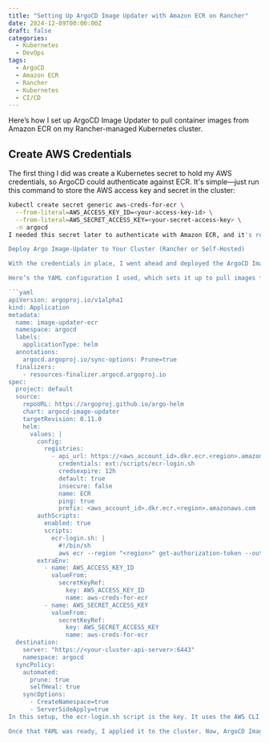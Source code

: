 ```yaml
---
title: "Setting Up ArgoCD Image Updater with Amazon ECR on Rancher"
date: 2024-12-09T00:00:00Z
draft: false
categories:
  - Kubernetes
  - DevOps
tags:
  - ArgoCD
  - Amazon ECR
  - Rancher
  - Kubernetes
  - CI/CD
---
```


Here’s how I set up ArgoCD Image Updater to pull container images from Amazon ECR on my Rancher-managed Kubernetes cluster.

## Create AWS Credentials

The first thing I did was create a Kubernetes secret to hold my AWS credentials, so ArgoCD could authenticate against ECR. It's simple—just run this command to store the AWS access key and secret in the cluster:

```bash
kubectl create secret generic aws-creds-for-ecr \
  --from-literal=AWS_ACCESS_KEY_ID=<your-access-key-id> \
  --from-literal=AWS_SECRET_ACCESS_KEY=<your-secret-access-key> \
  -n argocd
I needed this secret later to authenticate with Amazon ECR, and it's referenced in the ArgoCD configuration.

Deploy Argo Image-Updater to Your Cluster (Rancher or Self-Hosted)

With the credentials in place, I went ahead and deployed the ArgoCD Image Updater. The Image Updater plays a key role in the cluster by automatically detecting new container images and updating deployments without manual intervention. It’s especially useful for keeping workloads up-to-date with the latest container versions from ECR. You can learn more about it in the ArgoCD Image Updater documentation.

Here’s the YAML configuration I used, which sets it up to pull images from ECR and deploy them to my Kubernetes cluster.

```yaml
apiVersion: argoproj.io/v1alpha1
kind: Application
metadata:
  name: image-updater-ecr
  namespace: argocd
  labels:
    applicationType: helm
  annotations:
    argocd.argoproj.io/sync-options: Prune=true
  finalizers:
    - resources-finalizer.argocd.argoproj.io
spec:
  project: default
  source:
    repoURL: https://argoproj.github.io/argo-helm
    chart: argocd-image-updater
    targetRevision: 0.11.0
    helm:
      values: |
        config:
          registries:
            - api_url: https://<aws_account_id>.dkr.ecr.<region>.amazonaws.com
              credentials: ext:/scripts/ecr-login.sh
              credsexpire: 12h
              default: true
              insecure: false
              name: ECR
              ping: true
              prefix: <aws_account_id>.dkr.ecr.<region>.amazonaws.com
        authScripts:
          enabled: true
          scripts:
            ecr-login.sh: |
              #!/bin/sh
              aws ecr --region "<region>" get-authorization-token --output text --query 'authorizationData[].authorizationToken' | base64 -d
        extraEnv:
          - name: AWS_ACCESS_KEY_ID
            valueFrom:
              secretKeyRef:
                key: AWS_ACCESS_KEY_ID
                name: aws-creds-for-ecr
          - name: AWS_SECRET_ACCESS_KEY
            valueFrom:
              secretKeyRef:
                key: AWS_SECRET_ACCESS_KEY
                name: aws-creds-for-ecr
  destination:
    server: "https://<your-cluster-api-server>:6443"
    namespace: argocd
  syncPolicy:
    automated:
      prune: true
      selfHeal: true
    syncOptions:
      - CreateNamespace=true
      - ServerSideApply=true
In this setup, the ecr-login.sh script is the key. It uses the AWS CLI to get an authorization token from ECR and decode it so ArgoCD can access the images. I set it up to run every time ArgoCD needs to connect to the registry.

Once that YAML was ready, I applied it to the cluster. Now, ArgoCD Image Updater automatically pulls and updates the images from ECR without me needing to worry about it. Rancher keeps my cluster in check, and everything just works smoothly. It’s been a huge time-saver for me in production.